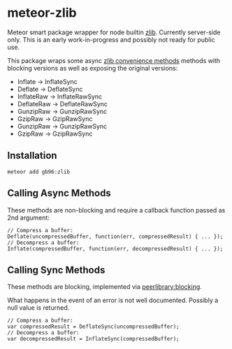 meteor-zlib
===========

Meteor smart package wrapper for node builtin [zlib](http://nodejs.org/api/zlib.html).
Currently server-side only.
This is an early work-in-progress and possibly not ready for public use.

This package wraps some async [zlib convenience methods](http://nodejs.org/api/zlib.html#zlib_convenience_methods) methods with blocking versions as well as exposing the original versions:

*  Inflate -> InflateSync
*  Deflate -> DeflateSync
*  InflateRaw -> InflateRawSync
*  DeflateRaw -> DeflateRawSync
*  GunzipRaw -> GunzipRawSync
*  GzipRaw -> GzipRawSync
*  GunzipRaw -> GunzipRawSync
*  GzipRaw -> GzipRawSync

Installation
------------

```
meteor add gb96:zlib
```

Calling Async Methods
---------------------
These methods are non-blocking and require a callback function passed as 2nd argument:

```
// Compress a buffer:
Deflate(uncompressedBuffer, function(err, compressedResult) { ... });
// Decompress a buffer:
Inflate(compressedBuffer, function(err, decompressedResult) { ... });
```

Calling Sync Methods
---------------------
These methods are blocking, implemented via [peerlibrary:blocking](https://atmospherejs.com/peerlibrary/blocking).

What happens in the event of an error is not well documented. Possibly a null value is returned.

```
// Compress a buffer:
var compressedResult = DeflateSync(uncompressedBuffer);
// Decompress a buffer:
var decompressedResult = InflateSync(compressedBuffer);
```

